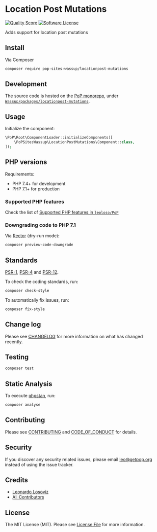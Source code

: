 # Location Post Mutations

<!-- [![Build Status][ico-travis]][link-travis] -->
[![Quality Score][ico-code-quality]][link-code-quality]
[![Software License][ico-license]](LICENSE.md)

<!--
[![Latest Version on Packagist][ico-version]][link-packagist]
[![Coverage Status][ico-scrutinizer]][link-scrutinizer]
[![Total Downloads][ico-downloads]][link-downloads]
-->

Adds support for location post mutations

## Install

Via Composer

``` bash
composer require pop-sites-wassup/locationpost-mutations
```

## Development

The source code is hosted on the [PoP monorepo](https://github.com/leoloso/PoP), under [`Wassup/packages/locationpost-mutations`](https://github.com/leoloso/PoP/tree/master/layers/Wassup/packages/locationpost-mutations).

## Usage

Initialize the component:

``` php
\PoP\Root\ComponentLoader::initializeComponents([
    \PoPSitesWassup\LocationPostMutations\Component::class,
]);
```

## PHP versions

Requirements:

- PHP 7.4+ for development
- PHP 7.1+ for production

### Supported PHP features

Check the list of [Supported PHP features in `leoloso/PoP`](https://github.com/leoloso/PoP/#supported-php-features)

### Downgrading code to PHP 7.1

Via [Rector](https://github.com/rectorphp/rector) (dry-run mode):

```bash
composer preview-code-downgrade
```

## Standards

[PSR-1](https://www.php-fig.org/psr/psr-1), [PSR-4](https://www.php-fig.org/psr/psr-4) and [PSR-12](https://www.php-fig.org/psr/psr-12).

To check the coding standards, run:

``` bash
composer check-style
```

To automatically fix issues, run:

``` bash
composer fix-style
```

## Change log

Please see [CHANGELOG](CHANGELOG.md) for more information on what has changed recently.

## Testing

``` bash
composer test
```

## Static Analysis

To execute [phpstan](https://github.com/phpstan/phpstan), run:

``` bash
composer analyse
```

## Contributing

Please see [CONTRIBUTING](CONTRIBUTING.md) and [CODE_OF_CONDUCT](CODE_OF_CONDUCT.md) for details.

## Security

If you discover any security related issues, please email leo@getpop.org instead of using the issue tracker.

## Credits

- [Leonardo Losoviz][link-author]
- [All Contributors][link-contributors]

## License

The MIT License (MIT). Please see [License File](LICENSE.md) for more information.

[ico-version]: https://img.shields.io/packagist/v/pop-sites-wassup/locationpost-mutations.svg?style=flat-square
[ico-license]: https://img.shields.io/badge/license-MIT-brightgreen.svg?style=flat-square
[ico-travis]: https://img.shields.io/travis/pop-sites-wassup/locationpost-mutations/master.svg?style=flat-square
[ico-scrutinizer]: https://img.shields.io/scrutinizer/coverage/g/pop-sites-wassup/locationpost-mutations.svg?style=flat-square
[ico-code-quality]: https://img.shields.io/scrutinizer/g/pop-sites-wassup/locationpost-mutations.svg?style=flat-square
[ico-downloads]: https://img.shields.io/packagist/dt/pop-sites-wassup/locationpost-mutations.svg?style=flat-square

[link-packagist]: https://packagist.org/packages/pop-sites-wassup/locationpost-mutations
[link-travis]: https://travis-ci.org/pop-sites-wassup/locationpost-mutations
[link-scrutinizer]: https://scrutinizer-ci.com/g/pop-sites-wassup/locationpost-mutations/code-structure
[link-code-quality]: https://scrutinizer-ci.com/g/pop-sites-wassup/locationpost-mutations
[link-downloads]: https://packagist.org/packages/pop-sites-wassup/locationpost-mutations
[link-author]: https://github.com/leoloso
[link-contributors]: ../../../../../../contributors
